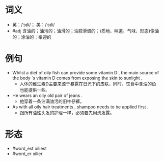 # 词义
- 英：/ˈɔɪli/； 美：/ˈɔɪli/
- #adj 含油的；油污的；油滑的；油腔滑调的；(质地、味道、气味、形态)像油的；涂油的；奉迎的
# 例句
- Whilst a diet of oily fish can provide some vitamin D , the main source of the body 's vitamin D comes from exposing the skin to sunlight .
	- 人体的维生素D主要来源于暴露在日光下的皮肤，同时，饮食中含油的鱼也能提供一些。
- He wears an oily old pair of jeans .
	- 他穿着一条沾满油污的旧牛仔裤。
- As with all oily hair treatments , shampoo needs to be applied first .
	- 跟所有油性头发的护理一样，必须要先用洗发露。
# 形态
- #word_est oiliest
- #word_er oilier
